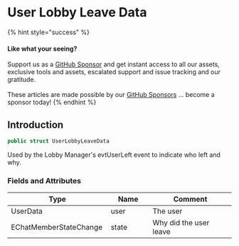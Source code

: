 # User Lobby Leave Data

{% hint style="success" %}
#### Like what your seeing?

Support us as a [GitHub Sponsor](../../../../become-a-sponsor/) and get instant access to all our assets, exclusive tools and assets, escalated support and issue tracking and our gratitude.\
\
These articles are made possible by our [GitHub Sponsors](../../../../become-a-sponsor/) ... become a sponsor today!
{% endhint %}

## Introduction

```csharp
public struct UserLobbyLeaveData
```

Used by the Lobby Manager's evtUserLeft event to indicate who left and why.

### Fields and Attributes

<table><thead><tr><th width="214.47090837902758">Type</th><th width="150">Name</th><th width="375.82373346952215">Comment</th></tr></thead><tbody><tr><td>UserData</td><td>user</td><td>The user</td></tr><tr><td>EChatMemberStateChange</td><td>state</td><td>Why did the user leave</td></tr></tbody></table>

